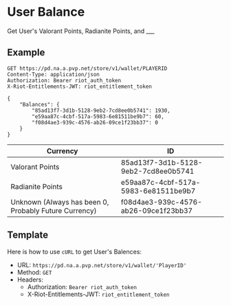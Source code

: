 # User Balance
Get User's Valorant Points, Radianite Points, and ___

## Example
```http
GET https://pd.na.a.pvp.net/store/v1/wallet/PLAYERID
Content-Type: application/json
Authorization: Bearer riot_auth_token
X-Riot-Entitlements-JWT: riot_entitlement_token

{
    "Balances": {
        "85ad13f7-3d1b-5128-9eb2-7cd8ee0b5741": 1930,
        "e59aa87c-4cbf-517a-5983-6e81511be9b7": 60,
        "f08d4ae3-939c-4576-ab26-09ce1f23bb37": 0
    }
}
```

| Currency | ID |
| - | - |
| Valorant Points | 85ad13f7-3d1b-5128-9eb2-7cd8ee0b5741 |
| Radianite Points | e59aa87c-4cbf-517a-5983-6e81511be9b7 |
| Unknown (Always has been 0, Probably Future Currency) | f08d4ae3-939c-4576-ab26-09ce1f23bb37 |


## Template
Here is how to use `cURL` to get User's Balences:
- URL: `https://pd.na.a.pvp.net/store/v1/wallet/'PlayerID'`
- Method: `GET`
- Headers:
    - Authorization: `Bearer riot_auth_token`
    - X-Riot-Entitlements-JWT: `riot_entitlement_token`